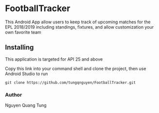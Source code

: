 # FootballTracker
This Android App allow users to keep track of upcoming matches for the EPL 2018/2019 including standings, fixtures, and allow customization your own favorite team
## Installing
This application is targeted for API 25 and above

Copy this link into your command shell and clone the project, then use Android Studio to run
```
git clone https://github.com/tungqnguyen/FootballTracker.git
```
### Author
Nguyen Quang Tung

